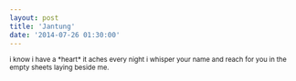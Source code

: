 ```yaml
---
layout: post
title: 'Jantung'
date: '2014-07-26 01:30:00'
---
```


<small>
i know i have a *heart*  
it aches every night  
i whisper your name  
and reach for you  
in the empty sheets  
laying beside me.  
</small>
